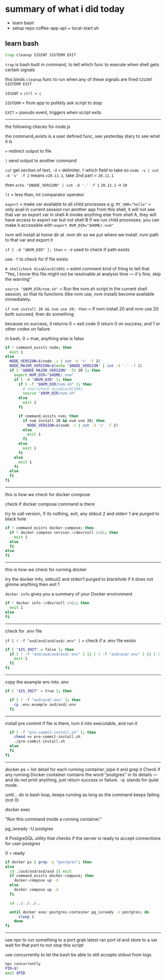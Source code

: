 # summary of what i did today

- learn bash
- setup repo coffee-app-api + local-start.sh

## learn bash

```bash
trap cleanup SIGINT SIGTERM EXIT
```

`trap` is bash built in command, to tell which func to execute when shell gets certain signals

this binds `cleanup` func to run when any of these signals are fired `SIGINT SIGTERM EXIT`

`SIGINT` = `ctrl + c`

`SIGTERM` = from app to politely ask script to stop

`EXIT` = pseudo event, triggers when script exits

---

the following checks for node.js

the command_exists is a user defined func, see yesterday diary to see what it is

`>` redirect output to file

`|` send output to another command

`cut` get section of text, `-d` = delimiter, `f` which field to take
so `node -v | cut -d 'v' -f 2`
means `v20.11.1`, take 2nd part = `20.11.1`

then `echo "$NODE_VERSION" | cut -d '.' -f 1`
`20.11.1` -> `20`

`lt` = less than, int comparator operator

`export` = make var available to all child processes
e.g.
`MY_VAR="hello"` = only avail in current session
run another app from this shell, it will not see that var
so
export var in shell A
invoke anything else from shell A, they will have access to export var
but not shell B
if we run child processes, you can make it accessible with `export NVM_DIR="$HOME/.nvm"`

nvm will install at home dir at .nvm dir
so we put where we install .nvm path to that var and export it

`if [ -d "$NVM_DIR" ]; then` = `-d` used to check if path exists

use `-f` to check for if file exists

`# shellcheck disable=SC1091` = eslint comment kind of thing to tell that "Yes, I know this file might not be resolvable at analysis time — it's fine, skip the warning"

`source "$NVM_DIR/nvm.sh"` = Run the nvm.sh script in the current shell session, so that its functions (like nvm use, nvm install) become available immediately.

`if nvm install 20 && nvm use 20; then` = If nvm install 20 and nvm use 20 both succeed, then do something

because on success, it returns 0 = exit code 0
return 0 on success, and 1 or other codes on failure

in bash, 0 = true, anything else is false

```bash
if ! command_exists node; then
  exit 1
else
  NODE_VERSION=$(node -v | cut -d 'v' -f 2)
  NODE_MAJOR_VERSION=$(echo "$NODE_VERSION" | cut -d '.' -f 1)
  if [ "$NODE_MAJOR_VERSION" -lt 20 ]; then
    export NVM_DIR="$HOME/.nvm"
    if [ -d "$NVM_DIR" ]; then
      if [ -f "$NVM_DIR/nvm.sh" ]; then
        # shellcheck disable=SC1091
        source "$NVM_DIR/nvm.sh"
      else
        exit 1
      fi

      if command_exists nvm; then
        if nvm install 20 && nvm use 20; then
          NODE_VERSION=$(node -v | cut -d 'v' -f 2)
        else
          exit 1
        fi
      else
        exit 1
      fi
    else
      exit 1
    fi
  else
  fi
fi
```

---

this is how we check for docker compose

check if docker compose command is there

try to call version, if its nothing, exit, any stdout 2 and stderr 1 are purged to black hole

```bash
if ! command_exists docker-compose; then
  if ! docker compose version >/dev/null 2>&1; then
    exit 1
  else
  fi
else
fi
```

---

this is how we check for running docker

try the docker info, stdout2 and stderr1 purged to blackhole
if it does not gimme anything then exit 1

`docker info` gives you a summary of your Docker environment

```bash
if ! docker info >/dev/null 2>&1; then
  exit 1
else
fi
```

---

check for .env file

`if [ ! -f "asd/asd/asd/asd/.env" ]` = check if a .env file exists

```bash
if [ "$IS_INIT" = false ]; then
  if [ ! -f "asd/asd/asd/asd/.env" ] || [ ! -f "asd/asd/.env" ] || [ ! -f "asd/asd/.env" ]; then
    exit 1
  fi
fi
```

---

copy the example env into .env

```bash
if [ "$IS_INIT" = true ]; then

  if [ ! -f "asd/asd/.env" ]; then
    cp .env.example asd/asd/.env
  fi
```

---

install pre commit
if file is there, turn it into executable, and run it

```bash
  if [ -f "pre-commit-install.sh" ]; then
    chmod +x pre-commit-install.sh
    ./pre-commit-install.sh
  else
  fi
fi
```

---

docker ps = list detail for each running container, pipe it and grep it
Check if any running Docker container contains the word "postgres" in its details — and do not print anything, just return success or failure.
-q: stands for quiet mode.

until... do is bash loop, keeps running as long as the command keeps failing (not 0)

docker exec <container-name> <command>

"Run this command inside a running container."

pg_isready -U postgres

A PostgreSQL utility that checks if the server is ready to accept connections for user postgres

0 = ready

```bash
if docker ps | grep -q "postgres"; then
else
  cd ./asd/asd/asd/asd || exit
  if command_exists docker-compose; then
    docker-compose up -d
  else
    docker compose up -d
  fi

  cd ../../../..

  until docker exec postgres-container pg_isready -U postgres; do
      sleep 1
    done
fi
```

---

use npx to run something to a port
grab latest ran port id and store to a var
wait for that port to not stop this script

use concurrently to let the bash be able to still accepts stdout from logs

```bash
npx concurrently
PID=$!
wait $PID
```
